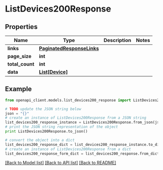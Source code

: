 # ListDevices200Response


## Properties
Name | Type | Description | Notes
------------ | ------------- | ------------- | -------------
**links** | [**PaginatedResponseLinks**](PaginatedResponseLinks.md) |  | 
**page_size** | **int** |  | 
**total_count** | **int** |  | 
**data** | [**List[Device]**](Device.md) |  | 

## Example

```python
from openapi_client.models.list_devices200_response import ListDevices200Response

# TODO update the JSON string below
json = "{}"
# create an instance of ListDevices200Response from a JSON string
list_devices200_response_instance = ListDevices200Response.from_json(json)
# print the JSON string representation of the object
print ListDevices200Response.to_json()

# convert the object into a dict
list_devices200_response_dict = list_devices200_response_instance.to_dict()
# create an instance of ListDevices200Response from a dict
list_devices200_response_form_dict = list_devices200_response.from_dict(list_devices200_response_dict)
```
[[Back to Model list]](../README.md#documentation-for-models) [[Back to API list]](../README.md#documentation-for-api-endpoints) [[Back to README]](../README.md)


